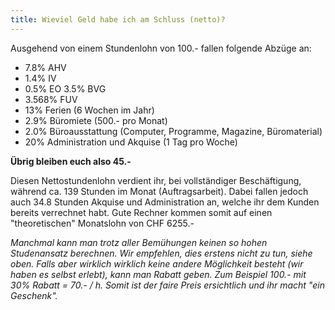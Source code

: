 ```yaml
---
title: Wieviel Geld habe ich am Schluss (netto)?
---
```


Ausgehend von einem Stundenlohn von 100.- fallen folgende Abzüge an:

- 7.8% AHV
- 1.4% IV
- 0.5% EO 3.5% BVG
- 3.568% FUV
- 13% Ferien (6 Wochen im Jahr)
- 2.9% Büromiete (500.- pro Monat)
- 2.0% Büroausstattung (Computer, Programme, Magazine, Büromaterial)
- 20% Administration und Akquise (1 Tag pro Woche)

__Übrig bleiben euch also 45.-__

Diesen Nettostundenlohn verdient ihr, bei vollständiger Beschäftigung, während ca. 139 Stunden im Monat (Auftragsarbeit). Dabei fallen jedoch auch 34.8 Stunden Akquise und Administration an, welche ihr dem Kunden bereits verrechnet habt. Gute Rechner kommen somit auf einen "theoretischen" Monatslohn von CHF 6255.-

_Manchmal kann man trotz aller Bemühungen keinen so hohen Studenansatz berechnen. Wir empfehlen, dies erstens nicht zu tun, siehe oben. Falls aber wirklich wirklich keine andere Möglichkeit besteht (wir haben es selbst erlebt), kann man Rabatt geben. Zum Beispiel 100.- mit 30% Rabatt = 70.- / h. Somit ist der faire Preis ersichtlich und ihr macht "ein Geschenk"._
